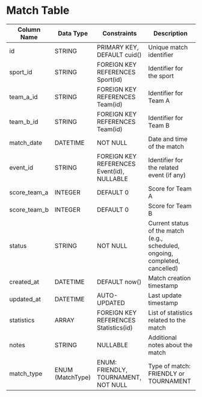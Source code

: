 # Match Table

| Column Name  | Data Type        | Constraints                                | Description                                                                  |
| ------------ | ---------------- | ------------------------------------------ | ---------------------------------------------------------------------------- |
| id           | STRING           | PRIMARY KEY, DEFAULT cuid()                | Unique match identifier                                                      |
| sport_id     | STRING           | FOREIGN KEY REFERENCES Sport(id)           | Identifier for the sport                                                     |
| team_a_id    | STRING           | FOREIGN KEY REFERENCES Team(id)            | Identifier for Team A                                                        |
| team_b_id    | STRING           | FOREIGN KEY REFERENCES Team(id)            | Identifier for Team B                                                        |
| match_date   | DATETIME         | NOT NULL                                   | Date and time of the match                                                   |
| event_id     | STRING           | FOREIGN KEY REFERENCES Event(id), NULLABLE | Identifier for the related event (if any)                                    |
| score_team_a | INTEGER          | DEFAULT 0                                  | Score for Team A                                                             |
| score_team_b | INTEGER          | DEFAULT 0                                  | Score for Team B                                                             |
| status       | STRING           | NOT NULL                                   | Current status of the match (e.g., scheduled, ongoing, completed, cancelled) |
| created_at   | DATETIME         | DEFAULT now()                              | Match creation timestamp                                                     |
| updated_at   | DATETIME         | AUTO-UPDATED                               | Last update timestamp                                                        |
| statistics   | ARRAY            | FOREIGN KEY REFERENCES Statistics(id)      | List of statistics related to the match                                      |
| notes        | STRING           | NULLABLE                                   | Additional notes about the match                                             |
| match_type   | ENUM (MatchType) | ENUM: FRIENDLY, TOURNAMENT, NOT NULL       | Type of match: FRIENDLY or TOURNAMENT                                        |
